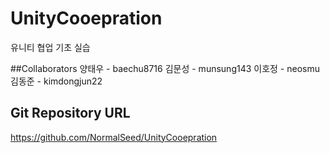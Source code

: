 # UnityCooepration
 유니티 협업 기초 실습

##Collaborators
양태우 - baechu8716
김문성 - munsung143
이호정 - neosmu
김동준 - kimdongjun22

## Git Repository URL
https://github.com/NormalSeed/UnityCooepration